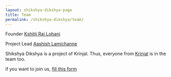 ```yaml
---
layout: shikshya-dikshya-page
title: Team
permalink: /shikshya-dikshya/team/
---
```


Founder [Kshitij Raj Lohani](https://kshitijlohani.com)

Project Lead [Aashish Lamichanne](https://www.facebook.com/LcAashish)

Shikshya Dikshya is a project of Krinjal. Thus, everyone from [Krinjal](https://krinjal.org) is in the team too.

if you want to join us, [fill this form](https://docs.google.com/forms/d/13QI1Qm-F-ybQHnDEFEKkMbOlYKdmYAdxG5E2BC_YPX4)
